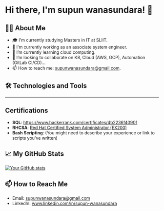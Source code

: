 # Hi there, I'm supun wanasundara! 👋

## 👨‍💻 About Me
- 🎓 I'm currently studying Masters in IT at SLIIT.
- 🔭 I'm currently working as an associate system engineer.
- 🌱 I’m currently learning cloud computing.
- 👯 I’m looking to collaborate on K8, Cloud (AWS, GCP), Automation (GitLab CI/CD)...
- 📫 How to reach me: supunwanasundara@gmail.com.

## 🛠 Technologies and Tools

---------------------------

## Certifications

- **SQL**: https://www.hackerrank.com/certificates/4b2236f40901
- **RHCSA**: [Red Hat Certified System Administrator (EX200)](https://www.credly.com/badges/56bf8439-4ed6-499f-ac2d-db056e6572eb/public_url)
- **Bash Scripting**: (You might need to describe your experience or link to scripts you've written)

## 📈 My GitHub Stats

[![Your GitHub stats](https://github-readme-stats.vercel.app/api?username=usupun&show_icons=true&theme=radical)](https://github.com/anuraghazra/github-readme-stats)

## 📫 How to Reach Me
- Email: supunwanasundara@gmail.com
- LinkedIn: www.linkedin.com/in/supun-wanasundara
